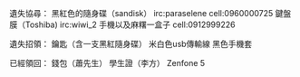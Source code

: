 遺失協尋：
黑紅色的隨身碟（sandisk） irc:paraselene cell:0960000725
鍵盤膜（Toshiba)          irc:wiwi_2
手機以及麻糬一盒子        cell:0912999226

遺失招領：
鑰匙（含一支黑紅隨身碟） 
米白色usb傳輸線
黑色手機套

已經領回：
錢包（蕭先生）
學生證（李方）
Zenfone 5

